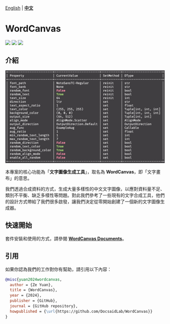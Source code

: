 [English](./README.md) | **[中文](./README_tw.md)**

# WordCanvas

<p align="left">
    <a href="./LICENSE"><img src="https://img.shields.io/badge/license-Apache%202-dfd.svg"></a>
    <a href="https://github.com/DocsaidLab/WordCanvas/releases"><img src="https://img.shields.io/github/v/release/DocsaidLab/WordCanvas?color=ffa"></a>
    <a href=""><img src="https://img.shields.io/badge/python-3.8+-aff.svg"></a>
</p>

## 介紹

<div align="center">
    <img src="./docs/title.jpg" width="800">
</div>

本專案的核心功能為「**文字圖像生成工具**」，取名為 **WordCanvas**，即「文字畫布」的意思。

我們透過合成資料的方式，生成大量多樣性的中文文字圖像，以應對資料量不足、類別不平衡、缺乏多樣性等問題。對此我們參考了一些現有的文字合成工具，他們的設計方式帶給了我們很多啟發，讓我們決定從零開始創建了一個新的文字圖像生成器。

## 快速開始

套件安裝和使用的方式，請參閱 [**WordCanvas Documents**](https://docsaid.org/wordcanvas/intro/)。

## 引用

如果你認為我們的工作對你有幫助，請引用以下內容：

```bibtex
@misc{yuan2024wordcanvas,
  author = {Ze Yuan},
  title = {WordCanvas},
  year = {2024},
  publisher = {GitHub},
  journal = {GitHub repository},
  howpublished = {\url{https://github.com/DocsaidLab/WordCanvas}}
}
```
